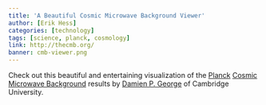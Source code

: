 ```yaml
---
title: 'A Beautiful Cosmic Microwave Background Viewer'
author: [Erik Hess]
categories: [technology]
tags: [science, planck, cosmology]
link: http://thecmb.org/
banner: cmb-viewer.png
---
```


Check out this beautiful and entertaining visualization of the [Planck](http://www.rssd.esa.int/index.php?project=planck) [Cosmic Microwave Background](http://en.wikipedia.org/wiki/Cosmic_microwave_background_radiation) results by [Damien P. George](http://dpgeorge.net/) of Cambridge University.